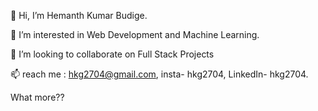 
👋 Hi,
I’m Hemanth Kumar Budige.

👀 I’m interested in Web Development and Machine Learning.

💞️ I’m looking to collaborate on Full Stack Projects

📫 reach me : hkg2704@gmail.com, insta- hkg2704, LinkedIn- hkg2704.

What more??
